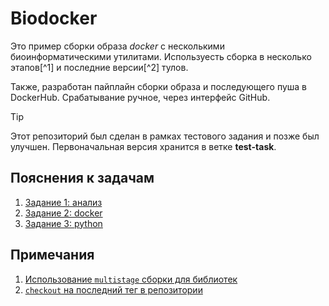 # Biodocker

Это пример сборки образа *docker* с несколькими биоинформатическими утилитами. 
Используесть сборка в несколько этапов[^1] и последние версии[^2] тулов.

Также, разработан пайплайн сборки образа и последующего пуша в DockerHub. 
Срабатывание ручное, через интерфейс GitHub.

> [!TIP]
> Этот репозиторий был сделан в рамках тестового задания и позже был улучшен.
> Первоначальная версия хранится в ветке **test-task**.

## Пояснения к задачам

1. [Задание 1: анализ](Illumina_README.md)
2. [Задание 2: docker](Docker_README.md)
3. [Задание 3: python](FP_SNPs_README.md)

## Примечания

1. [Использование `multistage` сборки для библиотек](https://stackoverflow.com/questions/69011431/building-and-deploying-c-through-docker-multistage-build-vs-mount)
2. [`checkout` на последний тег в репозитории](https://stackoverflow.com/questions/17414104/git-checkout-latest-tag)
